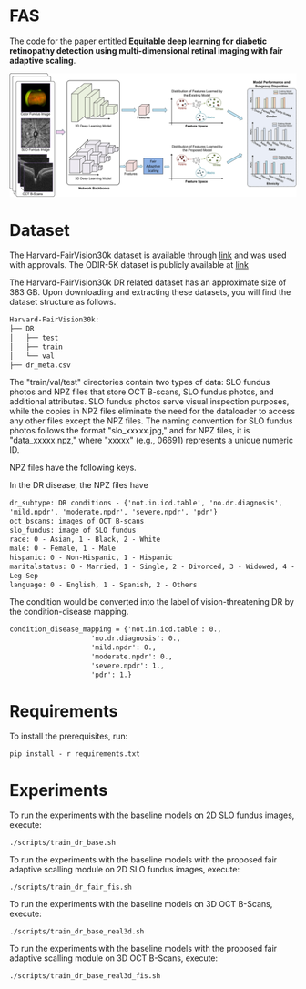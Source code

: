 # FAS

The code for the paper entitled **Equitable deep learning for diabetic retinopathy detection using multi-dimensional retinal imaging with fair adaptive scaling**.

<img src="fig/motivation.jpg" width="800">

# Dataset
The Harvard-FairVision30k dataset is available through [link](https://drive.google.com/drive/folders/1sLX2O_0AlrjY6JmdKijiV1zducsOsd0m?usp=sharing) and was used with approvals. The ODIR-5K dataset is publicly available at [link](https://www.kaggle.com/datasets/andrewmvd/ocular-disease-recognition-odir5k) 

The Harvard-FairVision30k DR related dataset has an approximate size of 383 GB. Upon downloading and extracting these datasets, you will find the dataset structure as follows.

```
Harvard-FairVision30k:
├── DR
│   ├── test
│   ├── train
│   └── val
├── dr_meta.csv
```
The "train/val/test" directories contain two types of data: SLO fundus photos and NPZ files that store OCT B-scans, SLO fundus photos, and additional attributes. SLO fundus photos serve visual inspection purposes, while the copies in NPZ files eliminate the need for the dataloader to access any other files except the NPZ files. The naming convention for SLO fundus photos follows the format "slo_xxxxx.jpg," and for NPZ files, it is "data_xxxxx.npz," where "xxxxx" (e.g., 06691) represents a unique numeric ID.

NPZ files have the following keys. 

In the DR disease, the NPZ files have
```
dr_subtype: DR conditions - {'not.in.icd.table', 'no.dr.diagnosis', 'mild.npdr', 'moderate.npdr', 'severe.npdr', 'pdr'}
oct_bscans: images of OCT B-scans
slo_fundus: image of SLO fundus
race: 0 - Asian, 1 - Black, 2 - White
male: 0 - Female, 1 - Male
hispanic: 0 - Non-Hispanic, 1 - Hispanic
maritalstatus: 0 - Married, 1 - Single, 2 - Divorced, 3 - Widowed, 4 - Leg-Sep
language: 0 - English, 1 - Spanish, 2 - Others
```
The condition would be converted into the label of vision-threatening DR by the condition-disease mapping.
```
condition_disease_mapping = {'not.in.icd.table': 0.,
                    'no.dr.diagnosis': 0.,
                    'mild.npdr': 0.,
                    'moderate.npdr': 0.,
                    'severe.npdr': 1.,
                    'pdr': 1.}
```

# Requirements

To install the prerequisites, run:

```
pip install - r requirements.txt
```

# Experiments

To run the experiments with the baseline models on 2D SLO fundus images, execute:
```
./scripts/train_dr_base.sh
```

To run the experiments with the baseline models with the proposed fair adaptive scalling module on 2D SLO fundus images, execute:
```
./scripts/train_dr_fair_fis.sh
```

To run the experiments with the baseline models on 3D OCT B-Scans, execute:
```
./scripts/train_dr_base_real3d.sh
```

To run the experiments with the baseline models with the proposed fair adaptive scalling module on 3D OCT B-Scans, execute:
```
./scripts/train_dr_base_real3d_fis.sh
```
